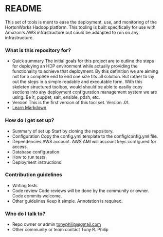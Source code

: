# README #

This set of tools is ment to ease the deployment, use, and monitoring of the HortonWorks Hadoop platform.  This tooling is built specifically for use with Amazon's AWS infrastructure but could be addapted to run on any infrastructure.

### What is this repository for? ###

* Quick summary
The initial goals for this project are to outline the steps for deploying an HDP environment while actually providing the functionality to achieve that deployment.  By this definition we are aiming not for a complete end to end one size fits all solution. But rather to lay out the steps in a simple readable and executable form.  With this skeleten structured toolbox, would should be able to easiliy copy sections into any deployment configuration management system we are using.  Be it, puppet, salt, ensible, pdsh, etc.
* Version
This is the first version of this tool set. Version .01.
* [Learn Markdown](https://bitbucket.org/tutorials/markdowndemo)

### How do I get set up? ###

* Summary of set up
Start by cloning the repository. 
* Configuration
Copy the config.yml.template to the config/config.yml file.
* Dependencies
AWS account.  AWS AMI will account keys configured for access.
* Database configuration
* How to run tests
* Deployment instructions

### Contribution guidelines ###

* Writing tests
* Code review
Code reviews will be done by the community or owner.  Code commits welcome.
* Other guidelines
Keep it simple.  Annotation is required.

### Who do I talk to? ###

* Repo owner or admin
tonyphilip@gmail.com
* Other community or team contact
Tony R. Philip
